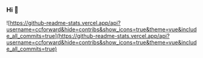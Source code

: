 ### Hi 👋

![https://github-readme-stats.vercel.app/api?username=ccforward&hide=contribs&show_icons=true&theme=vue&include_all_commits=true](https://github-readme-stats.vercel.app/api?username=ccforward&hide=contribs&show_icons=true&theme=vue&include_all_commits=true)

<!--
**ccforward/ccforward** is a ✨ _special_ ✨ repository because its `README.md` (this file) appears on your GitHub profile.

Here are some ideas to get you started:

- 🔭 I’m currently working on ...
- 🌱 I’m currently learning ...
- 👯 I’m looking to collaborate on ...
- 🤔 I’m looking for help with ...
- 💬 Ask me about ...
- 📫 How to reach me: ...
- 😄 Pronouns: ...
- ⚡ Fun fact: ...
-->
